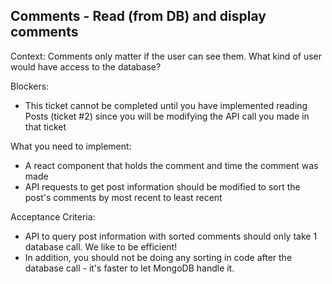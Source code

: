 ## Comments - Read (from DB) and display comments

Context: Comments only matter if the user can see them. What kind of user would have access to the database?

Blockers:

- This ticket cannot be completed until you have implemented reading Posts (ticket #2) since you will be modifying the API call you made in that ticket

What you need to implement:

- A react component that holds the comment and time the comment was made
- API requests to get post information should be modified to sort the post's comments by most recent to least recent

Acceptance Criteria:

- API to query post information with sorted comments should only take 1 database call. We like to be efficient!
- In addition, you should not be doing any sorting in code after the database call - it's faster to let MongoDB handle it.
